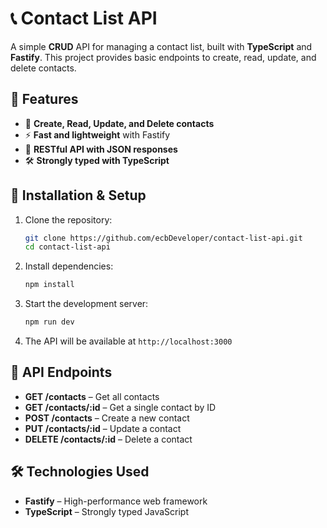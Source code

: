 # 📞 Contact List API

A simple **CRUD** API for managing a contact list, built with **TypeScript** and **Fastify**. This project provides basic endpoints to create, read, update, and delete contacts.

## 🚀 Features

- 📌 **Create, Read, Update, and Delete contacts**
- ⚡ **Fast and lightweight** with Fastify
- 🔄 **RESTful API with JSON responses**
- 🛠 **Strongly typed with TypeScript**

## 📂 Installation & Setup

1. Clone the repository:
   ```sh
   git clone https://github.com/ecbDeveloper/contact-list-api.git
   cd contact-list-api
   ```

2. Install dependencies:
   ```sh
   npm install
   ```

3. Start the development server:
   ```sh
   npm run dev
   ```

4. The API will be available at `http://localhost:3000`

## 📌 API Endpoints

- **GET /contacts** – Get all contacts
- **GET /contacts/:id** – Get a single contact by ID
- **POST /contacts** – Create a new contact
- **PUT /contacts/:id** – Update a contact
- **DELETE /contacts/:id** – Delete a contact

## 🛠 Technologies Used

- **Fastify** – High-performance web framework
- **TypeScript** – Strongly typed JavaScript
